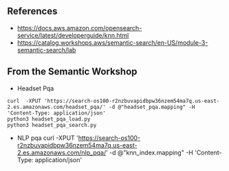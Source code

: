 ## References
- https://docs.aws.amazon.com/opensearch-service/latest/developerguide/knn.html
- https://catalog.workshops.aws/semantic-search/en-US/module-3-semantic-search/lab

## From the Semantic Workshop
- Headset Pqa
```
curl  -XPUT 'https://search-os100-r2nzbuvapidbpw36nzem54ma7q.us-east-2.es.amazonaws.com/headset_pqa/' -d @"headset_pqa.mapping" -H 'Content-Type: application/json'
python3 headset_pqa_load.py
python3 headset_pqa_search.py
```

- NLP pqa
curl  -XPUT 'https://search-os100-r2nzbuvapidbpw36nzem54ma7q.us-east-2.es.amazonaws.com/nlp_pqa/' -d @"knn_index.mapping" -H 'Content-Type: application/json'
